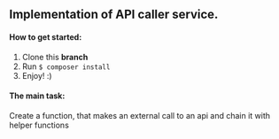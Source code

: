 ## Implementation of API caller service.

#### How to **get started**:

1. Clone this **branch**
2. Run `$ composer install`
3. Enjoy! :)

#### The main task:
Create a function, that makes an external call to an api and chain it with helper functions